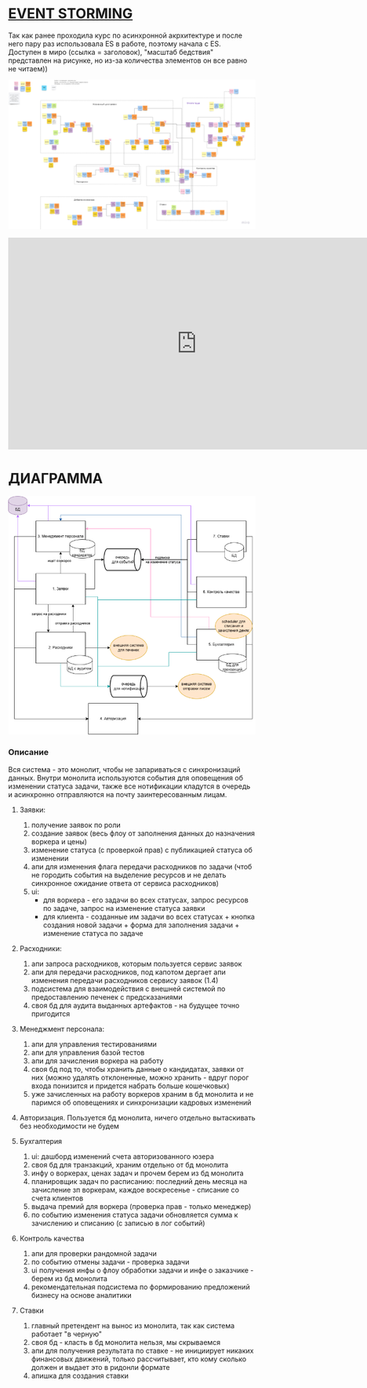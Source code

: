 # [**EVENT STORMING**](https://miro.com/welcomeonboard/Tmh2VEd2eUI5UktXUzBVTE8wbG5rOHVUMFgxWWVtdnMzT1c0bzVrMTZnNkhjRTdZQTJlazRLVm5OUHpOT1RBc3c0aFMrS01ja0lkUjdyNzUwZjVyU3FiZUNZYmlNSlJacGVKWkRCUGZLSzZGa1FnU2k1ekpYbVl4NjhSS3hPVXkhZQ==?share_link_id=24647857868) 


Так как ранее проходила курс по асинхронной акрхитектуре и после него пару раз использовала ES в работе, поэтому начала с ES. Доступен в миро (ссылка = заголовок), "масштаб бедствия" представлен на рисунке, но из-за количества элементов он все равно не читаем))

![рисунок 1 - event storming](es.png)

<iframe width="768" height="432" src="https://miro.com/app/live-embed/uXjVNtDepfs=/?moveToViewport=-5317,4586,8987,4461&embedId=313093771684" frameborder="0" scrolling="no" allow="fullscreen; clipboard-read; clipboard-write" allowfullscreen></iframe>

# ДИАГРАММА

![alt text](diagram.png)

### Описание 
Вся система - это монолит, чтобы не запариваться с синхронизаций данных. Внутри монолита используются события для оповещения об изменении статуса задачи, также все нотификации кладутся в очередь и асинхронно отправляются на почту заинтересованным лицам.

1. Заявки:
   1. получение заявок по роли
   2. создание заявок (весь флоу от заполнения данных до назначения воркера и цены)
   3. изменение статуса (с проверкой прав) с публикацией статуса об изменении
   4. апи для изменения флага передачи расходников по задачи (чтоб не городить события на выделение ресурсов и не делать синхронное ожидание ответа от сервиса расходников)
   5. ui:
      - для воркера - его задачи во всех статусах, запрос ресурсов по задаче, запрос на изменение статуса заявки 
      - для клиента - созданные им задачи во всех статусах + кнопка создания новой задачи + форма для заполнения задачи + изменение статуса по задаче

2. Расходники:
   1. апи запроса расходников, которым пользуется сервис заявок
   2. апи для передачи расходников, под капотом дергает апи изменения передачи расходников сервису заявок (1.4)
   3. подсистема для взаимодействия с внешней системой по предоставлению печенек с предсказаниями
   4. своя бд для аудита выданных артефактов - на будущее точно пригодится 
   
3. Менеджмент персонала:
   1. апи для управления тестированиями
   2. апи для управления базой тестов
   3. апи для зачисления воркера на работу
   4. своя бд под то, чтобы хранить данные о кандидатах, заявки от них (можно удалять отклоненные, можно хранить - вдруг порог входа понизится и придется набрать больше кошечковых)
   5. уже зачисленных на работу воркеров храним в бд монолита и не паримся об оповещениях и синхронизации кадровых изменений
   
4. Авторизация. Пользуется бд монолита, ничего отдельно вытаскивать без необходимости не будем
5. Бухгалтерия
   1. ui: дашборд изменений счета авторизованного юзера
   2. своя бд для транзакций, храним отдельно от бд монолита
   3. инфу о воркерах, ценах задач и прочем берем из бд монолита
   4. планировщик задач по расписанию: последний день месяца на зачисление зп воркерам, каждое воскресенье - списание со счета клиентов 
   5. выдача премий для воркера (проверка прав - только менеджер)
   6. по событию изменения статуса задачи обновляется сумма к зачислению и списанию (с записью в лог событий)
   
6. Контроль качества
   1. апи для проверки рандомной задачи
   2. по событию отмены задачи - проверка задачи
   3. ui получения инфы о флоу обработки задачи и инфе о заказчике - берем из бд монолита
   4. рекомендательная подсистема по формированию предложений бизнесу на основе аналитики 
7. Ставки
   1. главный претендент на вынос из монолита, так как система работает "в черную"
   2. своя бд - класть в бд монолита нельзя, мы скрываемся 
   3.  апи для получения результата по ставке  - не инициирует никаких финансовых движений, только рассчитывает, кто кому сколько должен и выдает это в ридонли формате
   4. апишка для создания ставки
   